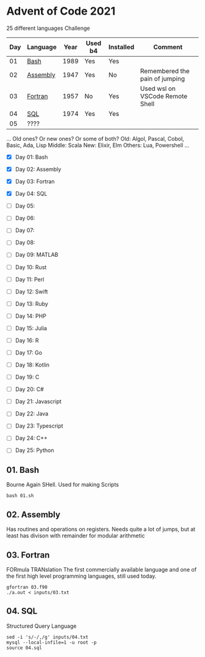 # Advent of Code 2021

25 different languages Challenge

Day | Language                 | Year | Used b4 | Installed | Comment
----|--------------------------|------|---------|-----------|--------------------------
01  | [Bash](#01-bash)         | 1989 | Yes     | Yes       | 
02  | [Assembly](#02-assembly) | 1947 | Yes     | No        | Remembered the pain of jumping
03  | [Fortran](#03-fortran)   | 1957 | No      | Yes       | Used wsl on VSCode Remote Shell
04  | [SQL](#04-sql)           | 1974 | Yes     | Yes       |
05  | ????

...
Old ones? Or new ones? Or some of both?
Old: Algol, Pascal, Cobol, Basic, Ada, Lisp
Middle: Scala
New: Elixir, Elm
Others: Lua, Powershell
...

- [x] Day 01: Bash
- [x] Day 02: Assembly
- [x] Day 03: Fortran
- [X] Day 04: SQL
- [ ] Day 05: 
- [ ] Day 06: 
- [ ] Day 07: 
- [ ] Day 08: 
- [ ] Day 09: MATLAB
- [ ] Day 10: Rust
- [ ] Day 11: Perl
- [ ] Day 12: Swift
- [ ] Day 13: Ruby
- [ ] Day 14: PHP
- [ ] Day 15: Julia
- [ ] Day 16: R
- [ ] Day 17: Go
- [ ] Day 18: Kotlin
- [ ] Day 19: C
- [ ] Day 20: C#
- [ ] Day 21: Javascript
- [ ] Day 22: Java
- [ ] Day 23: Typescript
- [ ] Day 24: C++
- [ ] Day 25: Python


## 01. Bash
Bourne Again SHell. Used for making Scripts
```
bash 01.sh
```

## 02. Assembly
Has routines and operations on registers.
Needs quite a lot of jumps, but at least has divison with remainder for modular arithmetic

## 03. Fortran
FORmula TRANslation
The first commercially available language and one of the first high level programming languages, still used today.
```
gfortran 03.f90
./a.out < inputs/03.txt
```

## 04. SQL
Structured Query Language
```
sed -i 's/-/,/g' inputs/04.txt
mysql --local-infile=1 -u root -p
source 04.sql
```
